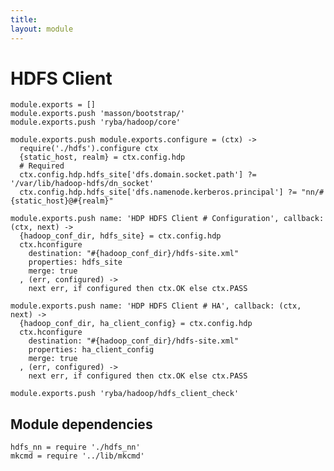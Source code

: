 ```yaml
---
title: 
layout: module
---
```


# HDFS Client

    module.exports = []
    module.exports.push 'masson/bootstrap/'
    module.exports.push 'ryba/hadoop/core'

    module.exports.push module.exports.configure = (ctx) ->
      require('./hdfs').configure ctx
      {static_host, realm} = ctx.config.hdp
      # Required
      ctx.config.hdp.hdfs_site['dfs.domain.socket.path'] ?= '/var/lib/hadoop-hdfs/dn_socket'
      ctx.config.hdp.hdfs_site['dfs.namenode.kerberos.principal'] ?= "nn/#{static_host}@#{realm}"

    module.exports.push name: 'HDP HDFS Client # Configuration', callback: (ctx, next) ->
      {hadoop_conf_dir, hdfs_site} = ctx.config.hdp
      ctx.hconfigure
        destination: "#{hadoop_conf_dir}/hdfs-site.xml"
        properties: hdfs_site
        merge: true
      , (err, configured) ->
        next err, if configured then ctx.OK else ctx.PASS

    module.exports.push name: 'HDP HDFS Client # HA', callback: (ctx, next) ->
      {hadoop_conf_dir, ha_client_config} = ctx.config.hdp
      ctx.hconfigure
        destination: "#{hadoop_conf_dir}/hdfs-site.xml"
        properties: ha_client_config
        merge: true
      , (err, configured) ->
        next err, if configured then ctx.OK else ctx.PASS

    module.exports.push 'ryba/hadoop/hdfs_client_check'

## Module dependencies

    hdfs_nn = require './hdfs_nn'
    mkcmd = require '../lib/mkcmd'


